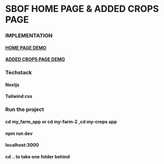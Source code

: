 # SBOF HOME PAGE & ADDED CROPS PAGE

### IMPLEMENTATION
#### [HOME PAGE DEMO](https://www.loom.com/share/ff5d7e01fe7f47f6b6589fb0e34ad852?sid=8ca38a1b-c573-4729-924b-557201a04278)
#### [ADDED CROPS PAGE DEMO](https://www.loom.com/share/4e93756b71e24a4497342bccd75ee36c?sid=6a660a7d-e094-4151-9114-0cc949bd04c7)

### Techstack
#### Nextjs
#### Tailwind css

### Run the project
#### cd my_farm_app or cd my-farm-2 ,cd my-crops app
#### npm run dev
#### localhost:3000
#### cd .. to take one folder behind



